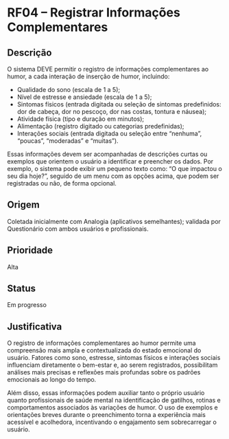 # RF04 – Registrar Informações Complementares

## Descrição  
O sistema DEVE permitir o registro de informações complementares ao humor, a cada interação de inserção de humor, incluindo:

- Qualidade do sono (escala de 1 a 5);  
- Nível de estresse e ansiedade (escala de 1 a 5);  
- Sintomas físicos (entrada digitada ou seleção de sintomas predefinidos: dor de cabeça, dor no pescoço, dor nas costas, tontura e náusea);  
- Atividade física (tipo e duração em minutos);  
- Alimentação (registro digitado ou categorias predefinidas);  
- Interações sociais (entrada digitada ou seleção entre “nenhuma”, “poucas”, “moderadas” e “muitas”).

Essas informações devem ser acompanhadas de descrições curtas ou exemplos que orientem o usuário a identificar e preencher os dados. Por exemplo, o sistema pode exibir um pequeno texto como: “O que impactou o seu dia hoje?”, seguido de um menu com as opções acima, que podem ser registradas ou não, de forma opcional.

## Origem  
Coletada inicialmente com Analogia (aplicativos semelhantes); validada por Questionário com ambos usuários e profissionais.

## Prioridade  
Alta

## Status  
Em progresso

## Justificativa  
O registro de informações complementares ao humor permite uma compreensão mais ampla e contextualizada do estado emocional do usuário. Fatores como sono, estresse, sintomas físicos e interações sociais influenciam diretamente o bem-estar e, ao serem registrados, possibilitam análises mais precisas e reflexões mais profundas sobre os padrões emocionais ao longo do tempo.

Além disso, essas informações podem auxiliar tanto o próprio usuário quanto profissionais de saúde mental na identificação de gatilhos, rotinas e comportamentos associados às variações de humor. O uso de exemplos e orientações breves durante o preenchimento torna a experiência mais acessível e acolhedora, incentivando o engajamento sem sobrecarregar o usuário.
